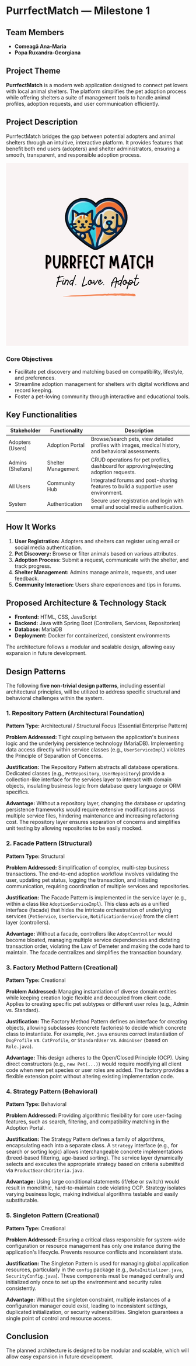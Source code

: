 # PurrfectMatch — Milestone 1

## Team Members
- **Comeagă Ana-Maria**  
- **Popa Ruxandra-Georgiana**



## Project Theme
**PurrfectMatch** is a modern web application designed to connect pet lovers with local animal shelters. The platform simplifies the pet adoption process while offering shelters a suite of management tools to handle animal profiles, adoption requests, and user communication efficiently.




## Project Description
PurrfectMatch bridges the gap between potential adopters and animal shelters through an intuitive, interactive platform. It provides features that benefit both end users (adopters) and shelter administrators, ensuring a smooth, transparent, and responsible adoption process.

![PurrfectMatch Logo](logo.png)

### Core Objectives
- Facilitate pet discovery and matching based on compatibility, lifestyle, and preferences.
- Streamline adoption management for shelters with digital workflows and record keeping.
- Foster a pet-loving community through interactive and educational tools.




## Key Functionalities

| Stakeholder | Functionality | Description |
|-------------|---------------|-------------|
| Adopters (Users) | Adoption Portal | Browse/search pets, view detailed profiles with images, medical history, and behavioral assessments. |
| Admins (Shelters) | Shelter Management | CRUD operations for pet profiles, dashboard for approving/rejecting adoption requests. |
| All Users | Community Hub | Integrated forums and post-sharing features to build a supportive user environment. |
| System | Authentication | Secure user registration and login with email and social media authentication. |






## How It Works
1. **User Registration:** Adopters and shelters can register using email or social media authentication.  
2. **Pet Discovery:** Browse or filter animals based on various attributes.  
3. **Adoption Process:** Submit a request, communicate with the shelter, and track progress.  
4. **Shelter Management:** Admins manage animals, requests, and user feedback.  
5. **Community Interaction:** Users share experiences and tips in forums.




## Proposed Architecture & Technology Stack
- **Frontend:** HTML, CSS,  JavaScript  
- **Backend:** Java with Spring Boot (Controllers, Services, Repositories)  
- **Database:** MariaDB  
- **Deployment:** Docker for containerized, consistent environments  


The architecture follows a modular and scalable design, allowing easy expansion in future development.



## Design Patterns
The following **five non-trivial design patterns**, including essential architectural principles, will be utilized to address specific structural and behavioral challenges within the system.

### 1. Repository Pattern (Architectural Foundation)
**Pattern Type:** Architectural / Structural Focus (Essential Enterprise Pattern)  

**Problem Addressed:** Tight coupling between the application's business logic and the underlying persistence technology (MariaDB). Implementing data access directly within service classes (e.g., `UserServiceImpl`) violates the Principle of Separation of Concerns.  

 **Justification:** The Repository Pattern abstracts all database operations. Dedicated classes (e.g., `PetRepository`, `UserRepository`) provide a collection-like interface for the services layer to interact with domain objects, insulating business logic from database query language or ORM specifics.

 **Advantage:** Without a repository layer, changing the database or updating persistence frameworks would require extensive modifications across multiple service files, hindering maintenance and increasing refactoring cost. The repository layer ensures separation of concerns and simplifies unit testing by allowing repositories to be easily mocked.


### 2. Facade Pattern (Structural)
 **Pattern Type:** Structural 

 **Problem Addressed:** Simplification of complex, multi-step business transactions. The end-to-end adoption workflow involves validating the user, updating pet status, logging the transaction, and initiating communication, requiring coordination of multiple services and repositories.  

 **Justification:** The Facade Pattern is implemented in the service layer (e.g., within a class like `AdoptionServiceImpl`). This class acts as a unified interface (facade) that hides the intricate orchestration of underlying services (`PetService`, `UserService`, `NotificationService`) from the client layer (controllers).

 **Advantage:** Without a facade, controllers like `AdoptController` would become bloated, managing multiple service dependencies and dictating transaction order, violating the Law of Demeter and making the code hard to maintain. The facade centralizes and simplifies the transaction boundary.



### 3. Factory Method Pattern (Creational)
 **Pattern Type:** Creational 

 **Problem Addressed:** Managing instantiation of diverse domain entities while keeping creation logic flexible and decoupled from client code. Applies to creating specific pet subtypes or different user roles (e.g., Admin vs. Standard).  

 **Justification:** The Factory Method Pattern defines an interface for creating objects, allowing subclasses (concrete factories) to decide which concrete class to instantiate. For example, `Pet.java` ensures correct instantiation of `DogProfile` vs. `CatProfile`, or `StandardUser` vs. `AdminUser` (based on `Role.java`). 

 **Advantage:** This design adheres to the Open/Closed Principle (OCP). Using direct constructors (e.g., `new Pet(...)`) would require modifying all client code when new pet species or user roles are added. The factory provides a flexible extension point without altering existing implementation code.



### 4. Strategy Pattern (Behavioral)
 **Pattern Type:** Behavioral 

**Problem Addressed:** Providing algorithmic flexibility for core user-facing features, such as search, filtering, and compatibility matching in the Adoption Portal.  

 **Justification:** The Strategy Pattern defines a family of algorithms, encapsulating each into a separate class. A `Strategy` interface (e.g., for search or sorting logic) allows interchangeable concrete implementations (breed-based filtering, age-based sorting). The service layer dynamically selects and executes the appropriate strategy based on criteria submitted via `ProductSearchCriteria.java`. 

 **Advantage:** Using large conditional statements (if/else or switch) would result in monolithic, hard-to-maintain code violating OCP. Strategy isolates varying business logic, making individual algorithms testable and easily substitutable.

### 5. Singleton Pattern (Creational)
**Pattern Type:** Creational 

 **Problem Addressed:** Ensuring a critical class responsible for system-wide configuration or resource management has only one instance during the application's lifecycle. Prevents resource conflicts and inconsistent state.

 **Justification:** The Singleton Pattern is used for managing global application resources, particularly in the `config` package (e.g., `DataInitializer.java`, `SecurityConfig.java`). These components must be managed centrally and initialized only once to set up the environment and security rules consistently.  

 **Advantage:** Without the singleton constraint, multiple instances of a configuration manager could exist, leading to inconsistent settings, duplicated initialization, or security vulnerabilities. Singleton guarantees a single point of control and resource access.




## Conclusion
The planned architecture is designed to be modular and scalable, which will allow easy expansion in future development.



